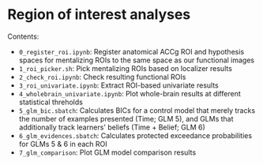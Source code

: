 # Region of interest analyses

Contents:

* `0_register_roi.ipynb`: Register anatomical ACCg ROI and hypothesis spaces for mentalizing ROIs to the same space as our functional images
* `1_roi_picker.sh`: Pick mentalizing ROIs based on localizer results
* `2_check_roi.ipynb`: Check resulting functional ROIs 
* `3_roi_univariate.ipynb`: Extract ROI-based univariate results
* `4_wholebrain_univariate.ipynb`: Plot whole-brain results at different statistical threholds
* `5_glm_bic.sbatch`: Calculates BICs for a control model that merely tracks the number of examples presented (Time; GLM 5), and GLMs that additionally track learners' beliefs (Time + Belief; GLM 6)
* `6_glm_evidences.sbatch`: Calculates protected exceedance probabilities for GLMs 5 & 6 in each ROI
* `7_glm_comparison`: Plot GLM model comparison results